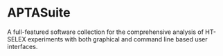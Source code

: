 # APTASuite
A full-featured software collection for the comprehensive analysis of HT-SELEX experiments with both graphical and command line based user interfaces.
